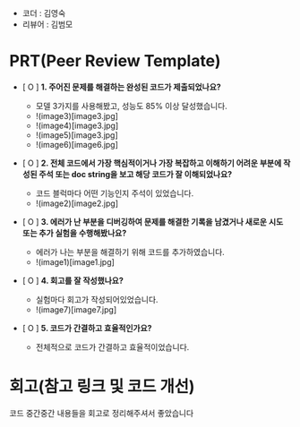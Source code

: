 - 코더 : 김영숙
- 리뷰어 : 김범모


# PRT(Peer Review Template)
- [ O ]  **1. 주어진 문제를 해결하는 완성된 코드가 제출되었나요?**  
    - 모델 3가지를 사용해봤고, 성능도 85% 이상 달성했습니다.
    - !(image3)[image3.jpg]
    - !(image4)[image3.jpg]
    - !(image5)[image3.jpg]
    - !(image6)[image6.jpg]
    
- [ O ]  **2. 전체 코드에서 가장 핵심적이거나 가장 복잡하고 이해하기 어려운 부분에 작성된 
주석 또는 doc string을 보고 해당 코드가 잘 이해되었나요?**
   - 코드 블럭마다 어떤 기능인지 주석이 있었습니다.
   - !(image2)[image2.jpg]
        
- [ O ]  **3. 에러가 난 부분을 디버깅하여 문제를 해결한 기록을 남겼거나
새로운 시도 또는 추가 실험을 수행해봤나요?**
    - 에러가 나는 부분을 해결하기 위해 코드를 추가하였습니다.
    - !(image1)[image1.jpg]
        
- [ O ]  **4. 회고를 잘 작성했나요?**
    - 실험마다 회고가 작성되어있었습니다.
    - !(image7)[image7.jpg]
        
- [ O ]  **5. 코드가 간결하고 효율적인가요?**
    - 전체적으로 코드가 간결하고 효율적이었습니다.

# 회고(참고 링크 및 코드 개선)
코드 중간중간 내용들을 회고로 정리해주셔서 좋았습니다
